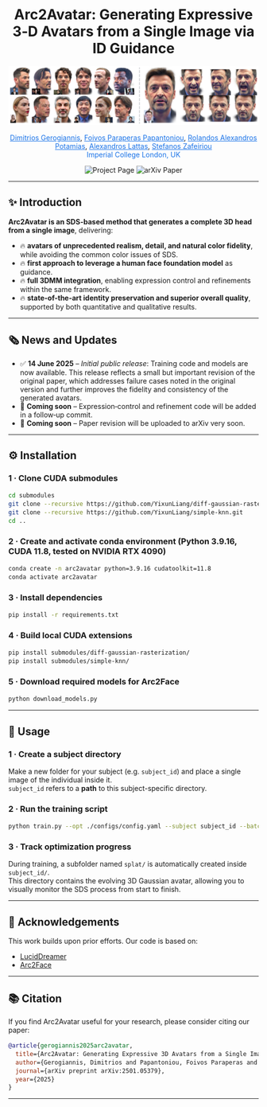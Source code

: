 <div align="center">
  <h1>Arc2Avatar: Generating Expressive 3‑D Avatars from a Single Image via ID Guidance</h1>
</div>

<p align="center"><img src="./assets/teaser.png" width="1000" alt="Method overview placeholder"></p>

<p align="center">
  <a href="https://dimgerogiannis.github.io/" style="color:#1a73e8;">Dimitrios Gerogiannis</a>,
  <a href="https://foivospar.github.io" style="color:#1a73e8;">Foivos Paraperas Papantoniou</a>,
  <a href="https://rolpotamias.github.io" style="color:#1a73e8;">Rolandos Alexandros Potamias</a>,
  <a href="https://alexlattas.com" style="color:#1a73e8;">Alexandros Lattas</a>,
  <a href="https://profiles.imperial.ac.uk/s.zafeiriou" style="color:#1a73e8;">Stefanos Zafeiriou</a><br>
  <span style="color:#1a73e8;">Imperial College London, UK</span>
</p>

<p align="center">
  <a href="https://arc2avatar.github.io" style="text-decoration:none;">
    <img src="https://img.shields.io/badge/Project-Page-1a73e8?style=for-the-badge&logo=github" alt="Project Page"/>
  </a>
  <a href="https://arxiv.org/abs/2501.05379" style="text-decoration:none;">
    <img src="https://img.shields.io/badge/Paper-arXiv-d9534f?style=for-the-badge&logo=arxiv" alt="arXiv Paper"/>
  </a>
</p>

---

## ✨ Introduction

**Arc2Avatar is an SDS-based method that generates a complete 3D head from a single image**, delivering:

- 🔥 **avatars of unprecedented realism, detail, and natural color fidelity**, while avoiding the common color issues of SDS.  
- 🔥 **first approach to leverage a human face foundation model** as guidance.  
- 🔥 **full 3DMM integration**, enabling expression control and refinements within the same framework.  
- 🔥 **state-of-the-art identity preservation and superior overall quality**, supported by both quantitative and qualitative results.  

---

## 🗞️ News and Updates

- ✅ **14 June 2025** – *Initial public release*: Training code and models are now available. This release reflects a small but important revision of the original paper, which addresses failure cases noted in the original version and further improves the fidelity and consistency of the generated avatars.
- 📌 **Coming soon** – Expression‑control and refinement code will be added in a follow‑up commit.
- 📌 **Coming soon** – Paper revision will be uploaded to arXiv very soon.

---

## ⚙️ Installation

### 1 · Clone CUDA submodules

```bash
cd submodules
git clone --recursive https://github.com/YixunLiang/diff-gaussian-rasterization.git
git clone --recursive https://github.com/YixunLiang/simple-knn.git
cd ..
```

### 2 · Create and activate conda environment (Python 3.9.16, CUDA 11.8, tested on NVIDIA RTX 4090)

```bash
conda create -n arc2avatar python=3.9.16 cudatoolkit=11.8
conda activate arc2avatar
```

### 3 · Install dependencies

```bash
pip install -r requirements.txt
```

### 4 · Build local CUDA extensions

```bash
pip install submodules/diff-gaussian-rasterization/
pip install submodules/simple-knn/
```

### 5 · Download required models for Arc2Face

```bash
python download_models.py
```
---

## 🚀 Usage

### 1 · Create a subject directory

Make a new folder for your subject (e.g. `subject_id`) and place a single image of the individual inside it.  
`subject_id` refers to a **path** to this subject-specific directory.

### 2 · Run the training script

```bash
python train.py --opt ./configs/config.yaml --subject subject_id --batch_size 4
```

### 3 · Track optimization progress

During training, a subfolder named `splat/` is automatically created inside `subject_id/`.  
This directory contains the evolving 3D Gaussian avatar, allowing you to visually monitor the SDS process from start to finish.

---

## 🙏 Acknowledgements

This work builds upon prior efforts. Our code is based on:

- [LucidDreamer](https://github.com/EnVision-Research/LucidDreamer)  
- [Arc2Face](https://github.com/foivospar/Arc2Face)

---

## 📚 Citation

If you find Arc2Avatar useful for your research, please consider citing our paper:

```bibtex
@article{gerogiannis2025arc2avatar,
  title={Arc2Avatar: Generating Expressive 3D Avatars from a Single Image via ID Guidance},
  author={Gerogiannis, Dimitrios and Papantoniou, Foivos Paraperas and Potamias, Rolandos Alexandros and Lattas, Alexandros and Zafeiriou, Stefanos},
  journal={arXiv preprint arXiv:2501.05379},
  year={2025}
}
```

---
